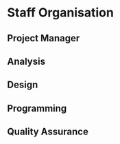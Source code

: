 # Staff Organisation

## Project Manager

## Analysis

## Design

## Programming

## Quality Assurance
